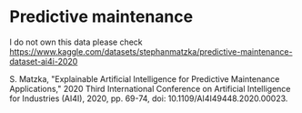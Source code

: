 # Predictive maintenance

I do not own this data please check
https://www.kaggle.com/datasets/stephanmatzka/predictive-maintenance-dataset-ai4i-2020

S. Matzka, "Explainable Artificial Intelligence for Predictive Maintenance Applications," 2020 Third International Conference on Artificial Intelligence for Industries (AI4I), 2020, pp. 69-74, doi: 10.1109/AI4I49448.2020.00023.
